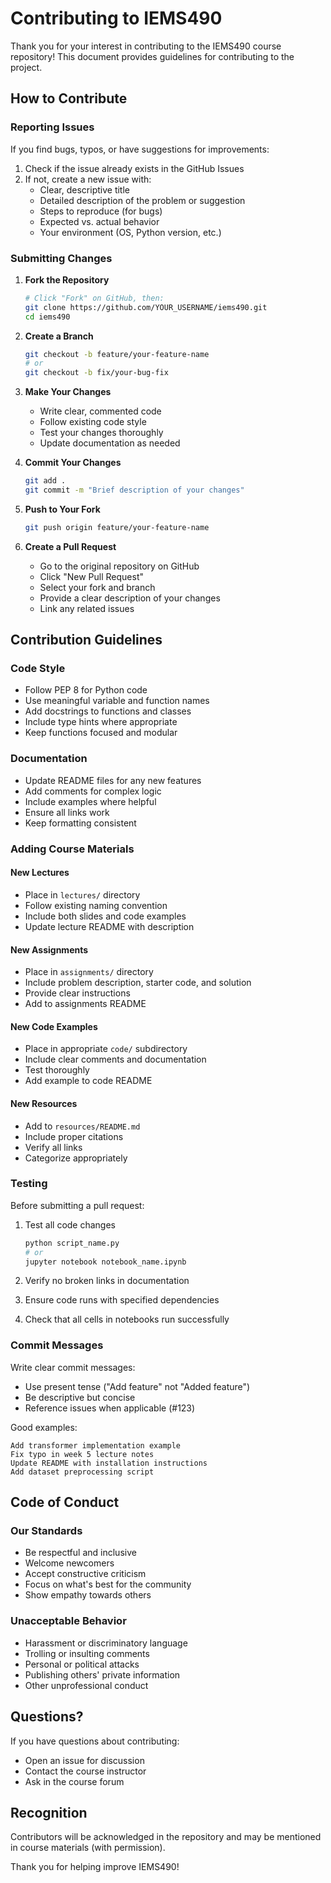 # Contributing to IEMS490

Thank you for your interest in contributing to the IEMS490 course repository! This document provides guidelines for contributing to the project.

## How to Contribute

### Reporting Issues

If you find bugs, typos, or have suggestions for improvements:

1. Check if the issue already exists in the GitHub Issues
2. If not, create a new issue with:
   - Clear, descriptive title
   - Detailed description of the problem or suggestion
   - Steps to reproduce (for bugs)
   - Expected vs. actual behavior
   - Your environment (OS, Python version, etc.)

### Submitting Changes

1. **Fork the Repository**
   ```bash
   # Click "Fork" on GitHub, then:
   git clone https://github.com/YOUR_USERNAME/iems490.git
   cd iems490
   ```

2. **Create a Branch**
   ```bash
   git checkout -b feature/your-feature-name
   # or
   git checkout -b fix/your-bug-fix
   ```

3. **Make Your Changes**
   - Write clear, commented code
   - Follow existing code style
   - Test your changes thoroughly
   - Update documentation as needed

4. **Commit Your Changes**
   ```bash
   git add .
   git commit -m "Brief description of your changes"
   ```

5. **Push to Your Fork**
   ```bash
   git push origin feature/your-feature-name
   ```

6. **Create a Pull Request**
   - Go to the original repository on GitHub
   - Click "New Pull Request"
   - Select your fork and branch
   - Provide a clear description of your changes
   - Link any related issues

## Contribution Guidelines

### Code Style

- Follow PEP 8 for Python code
- Use meaningful variable and function names
- Add docstrings to functions and classes
- Include type hints where appropriate
- Keep functions focused and modular

### Documentation

- Update README files for any new features
- Add comments for complex logic
- Include examples where helpful
- Ensure all links work
- Keep formatting consistent

### Adding Course Materials

#### New Lectures
- Place in `lectures/` directory
- Follow existing naming convention
- Include both slides and code examples
- Update lecture README with description

#### New Assignments
- Place in `assignments/` directory
- Include problem description, starter code, and solution
- Provide clear instructions
- Add to assignments README

#### New Code Examples
- Place in appropriate `code/` subdirectory
- Include clear comments and documentation
- Test thoroughly
- Add example to code README

#### New Resources
- Add to `resources/README.md`
- Include proper citations
- Verify all links
- Categorize appropriately

### Testing

Before submitting a pull request:

1. Test all code changes
   ```bash
   python script_name.py
   # or
   jupyter notebook notebook_name.ipynb
   ```

2. Verify no broken links in documentation

3. Ensure code runs with specified dependencies

4. Check that all cells in notebooks run successfully

### Commit Messages

Write clear commit messages:
- Use present tense ("Add feature" not "Added feature")
- Be descriptive but concise
- Reference issues when applicable (#123)

Good examples:
```
Add transformer implementation example
Fix typo in week 5 lecture notes
Update README with installation instructions
Add dataset preprocessing script
```

## Code of Conduct

### Our Standards

- Be respectful and inclusive
- Welcome newcomers
- Accept constructive criticism
- Focus on what's best for the community
- Show empathy towards others

### Unacceptable Behavior

- Harassment or discriminatory language
- Trolling or insulting comments
- Personal or political attacks
- Publishing others' private information
- Other unprofessional conduct

## Questions?

If you have questions about contributing:
- Open an issue for discussion
- Contact the course instructor
- Ask in the course forum

## Recognition

Contributors will be acknowledged in the repository and may be mentioned in course materials (with permission).

Thank you for helping improve IEMS490!
